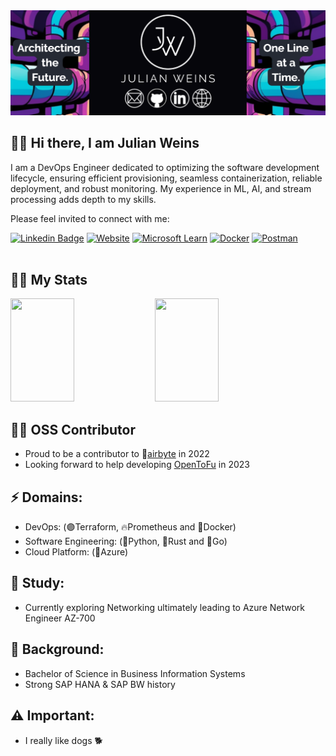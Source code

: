 <img src="./resources/header_1920_640.png" alt="Header">


## 👋🏽 Hi there, I am Julian Weins
I am a DevOps Engineer dedicated to optimizing the software development lifecycle, ensuring efficient provisioning, seamless containerization, reliable deployment, and robust monitoring. My experience in ML, AI, and stream processing adds depth to my skills.

Please feel invited to connect with me:

[![Linkedin Badge](https://img.shields.io/badge/-Julian_Weins-blue?style=for-the-badge&logo=Linkedin&logoColor=white&link=https://www.linkedin.com/in/julian-weins/)](https://www.linkedin.com/in/julian-weins-3429bb108/)
[![Website](https://img.shields.io/badge/julianweins.dev-34bdd1?style=for-the-badge&logo=About.me&logoColor=white)](https://julianweins.dev/)
[![Microsoft Learn](https://img.shields.io/badge/Microsoft_Learn-258ffa?style=for-the-badge&logo=microsoft&logoColor=white)](https://learn.microsoft.com/de-de/users/julianweins-5784/)
[![Docker](https://img.shields.io/badge/docker-%230db7ed.svg?style=for-the-badge&logo=docker&logoColor=white)](https://hub.docker.com/repositories/juweins)
[![Postman](https://img.shields.io/badge/Postman-FF6C37?style=for-the-badge&logo=postman&logoColor=white)](https://www.postman.com/wenzork)
<br></br>

## 💪🏽 My Stats
<div>
  <img height="165em" width="45%" src="https://github-readme-stats-neon-ten-92.vercel.app/api?username=juweins&theme=github_dark&show_icons=true">
  <img height="165em" width="45%" src="https://github-readme-stats-neon-ten-92.vercel.app/api/top-langs/?username=juweins&hide=jupyter%20notebook&layout=compact&theme=github_dark">
</div>

## 👍🏽 OSS Contributor
- Proud to be a contributor to 💜[airbyte](https://airbyte.com/) in 2022
- Looking forward to help developing [OpenToFu](https://opentofu.org/) in 2023


## ⚡ Domains:
- DevOps:               (🟣Terraform, 🔥Prometheus and 🐋Docker)
- Software Engineering: (🐍Python, 🦀Rust and 📘Go)
- Cloud Platform:       (💙Azure)


## 📖 Study:
- Currently exploring Networking ultimately leading to Azure Network Engineer AZ-700


## 📘 Background:
- Bachelor of Science in Business Information Systems
- Strong SAP HANA & SAP BW history

## ⚠️ Important:
- I really like dogs 🐕

